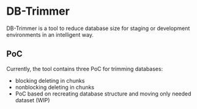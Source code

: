 # DB-Trimmer

DB-Trimmer is a tool to reduce database size for staging or development environments in an intelligent way.

## PoC

Currently, the tool contains three PoC for trimming databases:

- blocking deleting in chunks
- nonblocking deleting in chunks
- PoC based on recreating database structure and moving only needed dataset (WIP)
